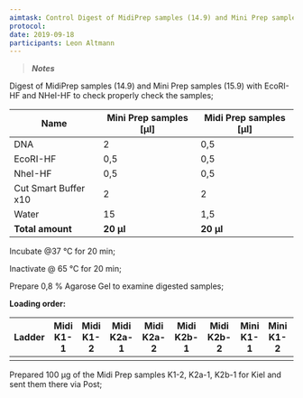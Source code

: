 ```yaml
---
aimtask: Control Digest of MidiPrep samples (14.9) and Mini Prep samples (15.9); Prepare samples for Kiel
protocol:  
date: 2019-09-18
participants: Leon Altmann
---
```


> ***Notes***



Digest of MidiPrep samples (14.9) and Mini Prep samples (15.9) with EcoRI-HF and NHeI-HF to check properly check the samples;



| **Name**             | **Mini Prep samples [µl]** | **Midi Prep samples [µl]** |
| -------------------- | -------------------------- | -------------------------- |
| DNA                  | 2                          | 0,5                        |
| EcoRI-HF             | 0,5                        | 0,5                        |
| NheI-HF              | 0,5                        | 0,5                        |
| Cut Smart Buffer x10 | 2                          | 2                          |
| Water                | 15                         | 1,5                        |
| **Total amount**     | **20 µl**                  | **20 µl**                  |



Incubate @37 °C for 20 min;

Inactivate @ 65 °C for 20 min;



Prepare 0,8 % Agarose Gel to examine digested samples;  



**Loading order:**

| Ladder | Midi K1-1 | Midi K1-2 | Midi K2a- 1 | Midi K2a-2 | Midi K2b-1 | Midi K2b-2 | Mini K1-1 | Mini K1-2 | Mini K2a-1 | Mini K2a-2 | Mini K2b-1 | Mini K2b-2 | Ladder |
| ------ | --------- | --------- | ----------- | ---------- | ---------- | ---------- | --------- | --------- | ---------- | ---------- | ---------- | ---------- | ------ |
|        |           |           |             |            |            |            |           |           |            |            |            |            |        |



Prepared 100 µg of the Midi Prep samples K1-2, K2a-1, K2b-1 for Kiel and sent them there via Post;
